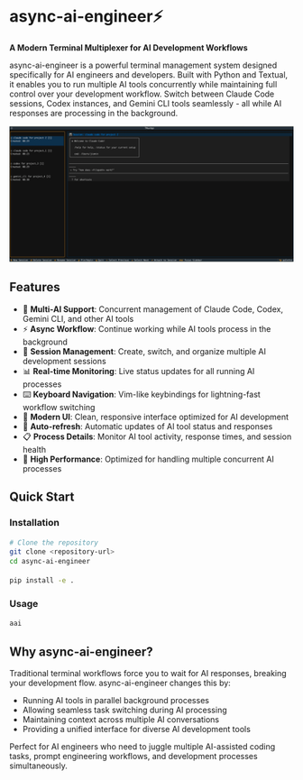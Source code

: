 # async-ai-engineer⚡

**A Modern Terminal Multiplexer for AI Development Workflows**

async-ai-engineer is a powerful terminal management system designed specifically for AI engineers and developers. Built with Python and Textual, it enables you to run multiple AI tools concurrently while maintaining full control over your development workflow. Switch between Claude Code sessions, Codex instances, and Gemini CLI tools seamlessly - all while AI responses are processing in the background.

![ex](./docs/example.png)


## Features

- 🤖 **Multi-AI Support**: Concurrent management of Claude Code, Codex, Gemini CLI, and other AI tools
- ⚡ **Async Workflow**: Continue working while AI tools process in the background
- 🎯 **Session Management**: Create, switch, and organize multiple AI development sessions
- 📊 **Real-time Monitoring**: Live status updates for all running AI processes
- ⌨️ **Keyboard Navigation**: Vim-like keybindings for lightning-fast workflow switching
- 🎨 **Modern UI**: Clean, responsive interface optimized for AI development
- 🔄 **Auto-refresh**: Automatic updates of AI tool status and responses
- 📋 **Process Details**: Monitor AI tool activity, response times, and session health
- 🚀 **High Performance**: Optimized for handling multiple concurrent AI processes

## Quick Start

### Installation

```bash
# Clone the repository
git clone <repository-url>
cd async-ai-engineer

pip install -e .
```

### Usage

```bash
aai
```


## Why async-ai-engineer?
Traditional terminal workflows force you to wait for AI responses, breaking your development flow. async-ai-engineer changes this by:

- Running AI tools in parallel background processes
- Allowing seamless task switching during AI processing
- Maintaining context across multiple AI conversations
- Providing a unified interface for diverse AI development tools

Perfect for AI engineers who need to juggle multiple AI-assisted coding tasks, prompt engineering workflows, and development processes simultaneously.